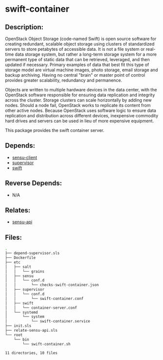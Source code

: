 # swift-container

## Description:

OpenStack Object Storage (code-named Swift) is open source software for creating redundant, scalable object storage using clusters of standardized servers to store petabytes of accessible data. It is not a file system or real-time data storage system, but rather a long-term storage system for a more permanent type of static data that can be retrieved, leveraged, and then updated if necessary. Primary examples of data that best fit this type of storage model are virtual machine images, photo storage, email storage and backup archiving. Having no central "brain" or master point of control provides greater scalability, redundancy and permanence.

Objects are written to multiple hardware devices in the data center, with the OpenStack software responsible for ensuring data replication and integrity across the cluster. Storage clusters can scale horizontally by adding new nodes. Should a node fail, OpenStack works to replicate its content from other active nodes. Because OpenStack uses software logic to ensure data replication and distribution across different devices, inexpensive commodity hard drives and servers can be used in lieu of more expensive equipment.

This package provides the swift container server.

## Depends:

  -  [sensu-client](salt/sensu-client)
  -  [supervisor](salt/supervisor)
  -  [swift](salt/swift)

## Reverse Depends:

  -  N/A

## Relates:

  -  [sensu-api](salt/sensu-api)

## Files:

```bash
.
├── depend-supervisor.sls
├── Dockerfile
├── etc
│   ├── salt
│   │   └── grains
│   ├── sensu
│   │   └── conf.d
│   │       └── checks-swift-container.json
│   ├── supervisor
│   │   └── conf.d
│   │       └── swift-container.conf
│   ├── swift
│   │   └── container-server.conf
│   └── systemd
│       └── system
│           └── swift-container.service
├── init.sls
├── relate-sensu-api.sls
└── root
    └── bin
        └── swift-container.sh

11 directories, 10 files
```

